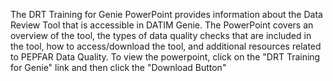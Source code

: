 The DRT Training for Genie PowerPoint provides information about the Data Review Tool that is accessible in DATIM Genie. The PowerPoint covers an overview of the tool, the types of data quality checks that are included in the tool, how to access/download the tool, and additional resources related to PEPFAR Data Quality. To view the powerpoint, click on the "DRT Training for Genie" link and then click the "Download Button"
